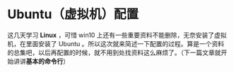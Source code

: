 # Ubuntu（虚拟机）配置

这几天学习 **Linux** ，可惜 win10 上还有一些重要资料不能删除，无奈安装了虚拟机，在里面安装了 Ubuntu 。所以这次就来简述一下配置的过程。算是一个资料的总集吧，以后再配置的时候，就不用到处找资料这么麻烦了。（下一篇文章就开始讲讲**基本的命令行**）

